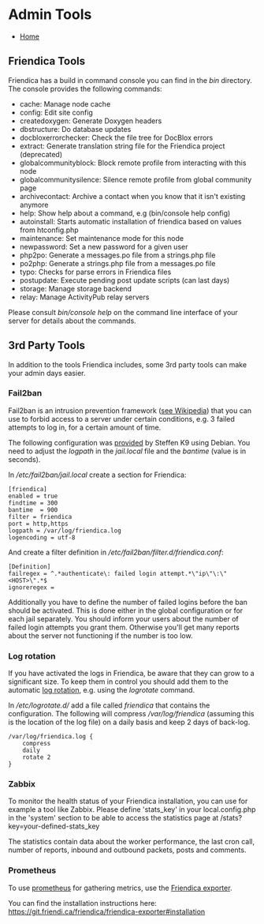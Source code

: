 Admin Tools
===========

* [Home](help)

Friendica Tools
---------------

Friendica has a build in command console you can find in the *bin* directory.
The console provides the following commands:

* cache:                  Manage node cache
* config:                 Edit site config
* createdoxygen:          Generate Doxygen headers
* dbstructure:            Do database updates
* docbloxerrorchecker:    Check the file tree for DocBlox errors
* extract:                Generate translation string file for the Friendica project (deprecated)
* globalcommunityblock:   Block remote profile from interacting with this node
* globalcommunitysilence: Silence remote profile from global community page
* archivecontact:         Archive a contact when you know that it isn't existing anymore
* help:                   Show help about a command, e.g (bin/console help config)
* autoinstall:            Starts automatic installation of friendica based on values from htconfig.php
* maintenance:            Set maintenance mode for this node
* newpassword:            Set a new password for a given user
* php2po:                 Generate a messages.po file from a strings.php file
* po2php:                 Generate a strings.php file from a messages.po file
* typo:                   Checks for parse errors in Friendica files
* postupdate:             Execute pending post update scripts (can last days)
* storage:                Manage storage backend
* relay:                  Manage ActivityPub relay servers

Please consult *bin/console help* on the command line interface of your server for details about the commands.

3rd Party Tools
---------------

In addition to the tools Friendica includes, some 3rd party tools can make your admin days easier.

### Fail2ban

Fail2ban is an intrusion prevention framework ([see Wikipedia](https://en.wikipedia.org/wiki/Fail2ban)) that you can use to forbid access to a server under certain conditions, e.g. 3 failed attempts to log in, for a certain amount of time.

The following configuration was [provided](https://forum.friendi.ca/display/174591b4135ae40c1ad7e93897572454) by Steffen K9 using Debian.
You need to adjust the *logpath* in the *jail.local* file and the *bantime* (value is in seconds).

In */etc/fail2ban/jail.local* create a section for Friendica:

	[friendica]
	enabled = true
	findtime = 300
	bantime  = 900
	filter = friendica
	port = http,https
	logpath = /var/log/friendica.log
	logencoding = utf-8

And create a filter definition in */etc/fail2ban/filter.d/friendica.conf*:

	[Definition]
	failregex = ^.*authenticate\: failed login attempt.*\"ip\"\:\"<HOST>\".*$
	ignoreregex =

Additionally you have to define the number of failed logins before the ban should be activated.
This is done either in the global configuration or for each jail separately.
You should inform your users about the number of failed login attempts you grant them.
Otherwise you'll get many reports about the server not functioning if the number is too low.

### Log rotation

If you have activated the logs in Friendica, be aware that they can grow to a significant size.
To keep them in control you should add them to the automatic [log rotation](https://en.wikipedia.org/wiki/Log_rotation), e.g. using the *logrotate* command.

In */etc/logrotate.d/* add a file called *friendica* that contains the configuration.
The following will compress */var/log/friendica* (assuming this is the location of the log file) on a daily basis and keep 2 days of back-log.

	/var/log/friendica.log {
		compress
		daily
		rotate 2
	}

### Zabbix

To monitor the health status of your Friendica installation, you can use for example a tool like Zabbix. Please define 'stats_key' in your local.config.php in the 'system' section to be able to access the statistics page at /stats?key=your-defined-stats_key

The statistics contain data about the worker performance, the last cron call, number of reports, inbound and outbound packets, posts and comments.

### Prometheus

To use [prometheus](https://prometheus.io) for gathering metrics, use the [Friendica exporter](https://git.friendi.ca/friendica/friendica-exporter).

You can find the installation instructions here: https://git.friendi.ca/friendica/friendica-exporter#installation
